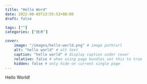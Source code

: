 ```yaml
---
title: "Hello Word"
date: 2022-08-05T13:55:53+08:00
draft: false

tags: [""]
categories: ["技术"]

cover:
    image: "/images/hello-world.png" # image path/url
    alt: "hello world" # alt text
    caption: "hello world" # display caption under cover
    relative: false # when using page bundles set this to true
    hidden: false # only hide on current single page
---
```


Hello World!
